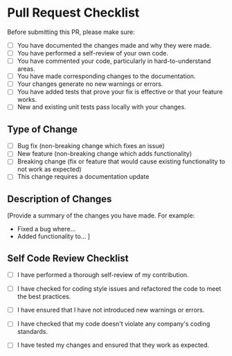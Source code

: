# Pull Request Checklist

Before submitting this PR, please make sure:

- [ ] You have documented the changes made and why they were made.
- [ ] You have performed a self-review of your own code.
- [ ] You have commented your code, particularly in hard-to-understand areas.
- [ ] You have made corresponding changes to the documentation.
- [ ] Your changes generate no new warnings or errors.
- [ ] You have added tests that prove your fix is effective or that your feature works.
- [ ] New and existing unit tests pass locally with your changes.

## Type of Change

- [ ] Bug fix (non-breaking change which fixes an issue)
- [ ] New feature (non-breaking change which adds functionality)
- [ ] Breaking change (fix or feature that would cause existing functionality to not work as expected)
- [ ] This change requires a documentation update

## Description of Changes

[Provide a summary of the changes you have made. For example:
- Fixed a bug where...
- Added functionality to... ]

## Self Code Review Checklist

- [ ] I have performed a thorough self-review of my contribution.
- [ ] I have checked for coding style issues and refactored the code to meet the best practices.
- [ ] I have ensured that I have not introduced new warnings or errors.
- [ ] I have checked that my code doesn't violate any company's coding standards.
- [ ] I have tested my changes and ensured that they work as expected.

